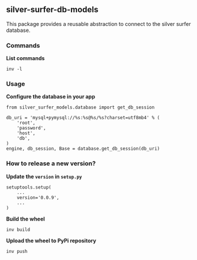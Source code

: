 ## silver-surfer-db-models

This package provides a reusable abstraction to connect to the silver surfer
database.

### Commands

**List commands**

`inv -l`

### Usage

**Configure the database in your app**

```
from silver_surfer_models.database import get_db_session

db_uri = 'mysql+pymysql://%s:%s@%s/%s?charset=utf8mb4' % (
    'root',
    'password',
    'host',
    'db',
)
engine, db_session, Base = database.get_db_session(db_uri)

```

### How to release a new version?

**Update the `version` in `setup.py`**

```
setuptools.setup(
    ...
    version='0.0.9',
    ...
)
```

**Build the wheel**

```inv build```

**Upload the wheel to PyPi repository**

```inv push```
